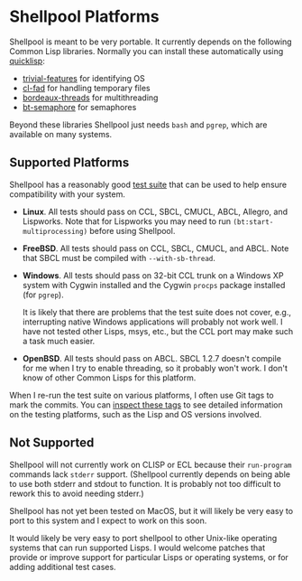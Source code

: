 Shellpool Platforms
===================

Shellpool is meant to be very portable.  It currently depends on the following
Common Lisp libraries.  Normally you can install these automatically using
[quicklisp](http://www.quicklisp.org):

  - [trivial-features](http://www.cliki.net/trivial-features) for identifying OS
  - [cl-fad](http://weitz.de/cl-fad/) for handling temporary files
  - [bordeaux-threads](http://common-lisp.net/project/bordeaux-threads/) for multithreading
  - [bt-semaphore](https://github.com/rmoritz/bt-semaphore) for semaphores

Beyond these libraries Shellpool just needs `bash` and `pgrep`, which are
available on many systems.


## Supported Platforms

Shellpool has a reasonably good [test suite](test/) that can be used to help
ensure compatibility with your system.

 - **Linux**.  All tests should pass on CCL, SBCL, CMUCL, ABCL, Allegro, and
   Lispworks.  Note that for Lispworks you may need to run
   `(bt:start-multiprocessing)` before using Shellpool.

 - **FreeBSD**.  All tests should pass on CCL, SBCL, CMUCL, and ABCL.  Note
   that SBCL must be compiled with `--with-sb-thread`.

 - **Windows**.  All tests should pass on 32-bit CCL trunk on a Windows XP
   system with Cygwin installed and the Cygwin `procps` package installed (for
   `pgrep`).

   It is likely that there are problems that the test suite does not cover,
   e.g., interrupting native Windows applications will probably not work well.
   I have not tested other Lisps, msys, etc., but the CCL port may make such a
   task much easier.

 - **OpenBSD**.  All tests should pass on ABCL.  SBCL 1.2.7 doesn't compile for
   me when I try to enable threading, so it probably won't work.  I don't know
   of other Common Lisps for this platform.

When I re-run the test suite on various platforms, I often use Git tags to mark
the commits.  You can [inspect these
tags](https://github.com/jaredcdavis/shellpool/tags) to see detailed
information on the testing platforms, such as the Lisp and OS versions
involved.


## Not Supported

Shellpool will not currently work on CLISP or ECL because their `run-program`
commands lack `stderr` support.  (Shellpool currently depends on being able to
use both stderr and stdout to function.  It is probably not too difficult to
rework this to avoid needing stderr.)

Shellpool has not yet been tested on MacOS, but it will likely be very easy to
port to this system and I expect to work on this soon.

It would likely be very easy to port shellpool to other Unix-like operating
systems that can run supported Lisps.  I would welcome patches that provide or
improve support for particular Lisps or operating systems, or for adding
additional test cases.

